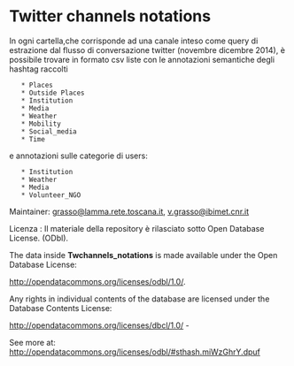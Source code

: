# Twitter channels notations

In ogni cartella,che corrisponde ad una canale inteso come query di estrazione dal flusso di conversazione twitter (novembre dicembre 2014), è possibile trovare in formato csv liste con le annotazioni semantiche degli hashtag raccolti


       * Places 
       * Outside Places 
       * Institution
       * Media
       * Weather 
       * Mobility 
       * Social_media
       * Time

e annotazioni sulle categorie di users:

       * Institution
       * Weather 
       * Media 
       * Volunteer_NGO



Maintainer: grasso@lamma.rete.toscana.it, v.grasso@ibimet.cnr.it

Licenza : Il materiale della repository è rilasciato sotto Open Database License. (ODbl). 

The data inside  **Twchannels_notations**  is made available under the Open Database License:

http://opendatacommons.org/licenses/odbl/1.0/. 

Any rights in individual contents of the database are licensed under the Database Contents License: 

http://opendatacommons.org/licenses/dbcl/1.0/ - 

See more at: http://opendatacommons.org/licenses/odbl/#sthash.miWzGhrY.dpuf


